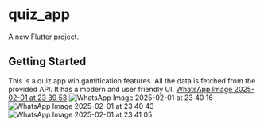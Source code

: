 # quiz_app

A new Flutter project.

## Getting Started
This is a quiz app wih gamification features.
All the data is fetched from the provided API. 
It has a modern and user friendly UI.
[WhatsApp Image 2025-02-01 at 23 39 53](https://github.com/user-attachments/assets/257b4b3c-7942-435e-925a-0433ba369e52)
![WhatsApp Image 2025-02-01 at 23 40 16](https://github.com/user-attachments/assets/a58a81c0-20de-40bc-916a-6e0ab06e2509)
![WhatsApp Image 2025-02-01 at 23 40 43](https://github.com/user-attachments/assets/7672ff3d-59ef-4d83-8072-9e4feccdc48b)
![WhatsApp Image 2025-02-01 at 23 41 05](https://github.com/user-attachments/assets/24c0545f-d3d6-436c-85e3-72bc2c85831a)




